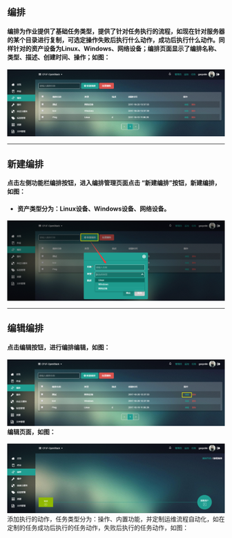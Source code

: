 ## 编排

#### 编排为作业提供了基础任务类型，提供了针对任务执行的流程，如现在针对服务器的某个目录进行复制，可选定操作失败后执行什么动作，成功后执行什么动作。同样针对的资产设备为Linux、Windows、网络设备；编排页面显示了编排名称、类型、描述、创建时间、操作；如图：

![](/assets/编排.png)

---

## 新建编排

#### 点击左侧功能栏编排按钮，进入编排管理页面点击 “新建编排”按钮，新建编排，如图：

* #### **资产类型分为**：Linux设备、Windows设备、网络设备。

![](/assets/新建编排.png)

---

## 编辑编排

#### 点击编辑按钮，进行编排编辑，如图：

#### ![](/assets/编辑编排.png)编辑页面，如图：

![](/assets/编辑编排2.png)添加执行的动作，任务类型分为：操作、内置功能，并定制运维流程自动化，如在定制的任务成功后执行的任务动作，失败后执行的任务动作，如图：












